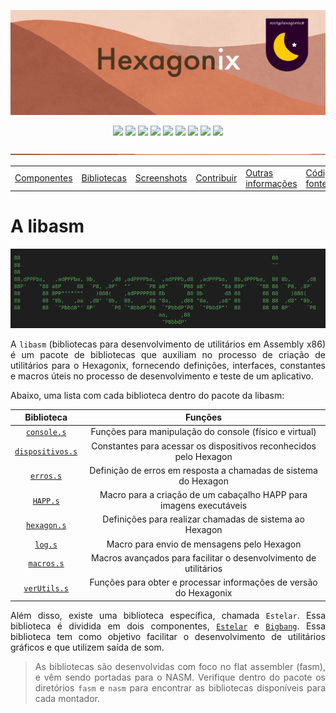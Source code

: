 <p align="center">
<img src="https://raw.githubusercontent.com/hexagonix/Doc/refs/heads/main/Img/banner.png">
</p>

<div align="center">

![](https://img.shields.io/github/license/hexagonix/hexagonix.svg)
![](https://img.shields.io/github/stars/hexagonix/hexagonix.svg)
![](https://img.shields.io/github/issues/hexagonix/hexagonix.svg)
![](https://img.shields.io/github/issues-closed/hexagonix/hexagonix.svg)
![](https://img.shields.io/github/issues-pr/hexagonix/hexagonix.svg)
![](https://img.shields.io/github/issues-pr-closed/hexagonix/hexagonix.svg)
![](https://img.shields.io/github/downloads/hexagonix/hexagonix/total.svg)
![](https://img.shields.io/github/release/hexagonix/hexagonix.svg)
[![](https://img.shields.io/twitter/follow/hexagonixOS.svg?style=social&label=Follow%20%40HexagonixOS)](https://twitter.com/hexagonixOS)

</div>

<!-- Vai funcionar como <hr> -->

<img src="https://raw.githubusercontent.com/hexagonix/Doc/refs/heads/main/Img/hr.png" width="100%" height="2px" />

<table align="center">
<tr>
<td><a href="https://github.com/hexagonix/Doc/blob/main/Hexagonix/Hexagonix.pt.md#componentes-do-sistema">Componentes</a></td>
<td><a href="https://github.com/hexagonix/Doc/blob/main/Hexagonix/Hexagonix.pt.md#bibliotecas-de-desenvolvimento-do-sistema">Bibliotecas</a></td>
<td><a href="https://github.com/hexagonix/Doc/blob/main/Hexagonix/Hexagonix.pt.md#-capturas-de-tela">Screenshots</a></td>
<td><a href="https://github.com/hexagonix/Doc/blob/main/Hexagonix/Hexagonix.pt.md#contribuir-e-reportar-erros">Contribuir</a></td>
<td><a href="https://github.com/hexagonix/Doc/blob/main/Hexagonix/Hexagonix.pt.md#outras-informa%C3%A7%C3%B5es">Outras informações</a></td>
<td><a href="https://github.com/hexagonix/src">Código-fonte</a></td>
<td><a href="https://github.com/hexagonix/Doc/blob/main/Hexagonix/README.pt.md">Download</a></td>
</tr>
</table>

# A libasm

<div align="center">

<img src="https://raw.githubusercontent.com/hexagonix/Doc/refs/heads/main/Img/HexagonixSourceHeader.png">

</div>

<div align="justify">

A `libasm` (bibliotecas para desenvolvimento de utilitários em Assembly x86) é um pacote de bibliotecas que auxiliam no processo de criação de utilitários para o Hexagonix, fornecendo definições, interfaces, constantes e macros úteis no processo de desenvolvimento e teste de um aplicativo.

Abaixo, uma lista com cada biblioteca dentro do pacote da libasm:

| Biblioteca | Funções |
|:----------:|:-------:|
|[`console.s`](https://github.com/hexagonix/lib/blob/main/fasm/console.s)| Funções para manipulação do console (físico e virtual)|
|[`dispositivos.s`](https://github.com/hexagonix/lib/blob/main/fasm/dispositivos.s)| Constantes para acessar os dispositivos reconhecidos pelo Hexagon|
|[`erros.s`](https://github.com/hexagonix/lib/blob/main/fasm/erros.s)| Definição de erros em resposta a chamadas de sistema do Hexagon|
|[`HAPP.s`](https://github.com/hexagonix/lib/blob/main/fasm/HAPP.s)| Macro para a criação de um cabaçalho HAPP para imagens executáveis|
|[`hexagon.s`](https://github.com/hexagonix/lib/blob/main/fasm/hexagon.s)| Definições para realizar chamadas de sistema ao Hexagon|
|[`log.s`](https://github.com/hexagonix/lib/blob/main/fasm/log.s)| Macro para envio de mensagens pelo Hexagon|
|[`macros.s`](https://github.com/hexagonix/lib/blob/main/fasm/macros.s)| Macros avançados para facilitar o desenvolvimento de utilitários|
|[`verUtils.s`](https://github.com/hexagonix/lib/blob/main/fasm/verUtils.s)| Funções para obter e processar informações de versão do Hexagonix|

Além disso, existe uma biblioteca específica, chamada `Estelar`. Essa biblioteca é dividida em dois componentes, [`Estelar`](https://github.com/hexagonix/lib/blob/main/fasm/Estelar/estelar.s) e [`Bigbang`](https://github.com/hexagonix/lib/blob/main/fasm/Estelar/bigbang.s). Essa biblioteca tem como objetivo facilitar o desenvolvimento de utilitários gráficos e que utilizem saída de som.

> As bibliotecas são desenvolvidas com foco no flat assembler (fasm), e vêm sendo portadas para o NASM. Verifique dentro do pacote os diretórios `fasm` e `nasm` para encontrar as bibliotecas disponíveis para cada montador.

</div>
